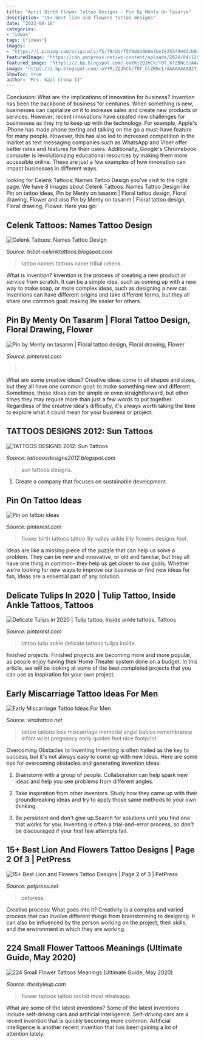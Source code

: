 ```yaml
---
title: "April Birth Flower Tattoo Designs ~ Pin By Menty On Tasarım"
description: "15+ best lion and flowers tattoo designs"
date: "2023-08-16"
categories:
- "ideas"
tags: ["ideas"]
images:
- "https://i.pinimg.com/originals/f5/f9/dd/f5f9dda9b0e3bef8255f9e93cb02dce6.jpg"
featuredImage: "https://cdn.petpress.net/wp-content/uploads/2020/04/12005807/Lion-tattoo-with-flowers-idea.jpg"
featured_image: "https://2.bp.blogspot.com/-oVYRjZQJhCk/T0T_hlZBNcI/AAAAAAAAB2Y/6tXSfeE2cDk/s1600/sun-tattoos-11.jpg"
image: "https://2.bp.blogspot.com/-oVYRjZQJhCk/T0T_hlZBNcI/AAAAAAAAB2Y/6tXSfeE2cDk/s1600/sun-tattoos-11.jpg"
ShowToc: true
author: "Mrs. Gail Crona II"
---
```



Conclusion: What are the implications of innovation for business?
Invention has been the backbone of business for centuries. When something is new, businesses can capitalize on it to increase sales and create new products or services. However, recent innovations have created new challenges for businesses as they try to keep up with the technology. For example, Apple's iPhone has made phone texting and talking on the go a must-have feature for many people. However, this has also led to increased competition in the market as text messaging companies such as WhatsApp and Viber offer better rates and features for their users. Additionally, Google's Chromebook computer is revolutionizing educational resources by making them more accessible online. These are just a few examples of how innovation can impact businesses in different ways.

	

		
looking for Celenk Tattoos: Names Tattoo Design you've visit to the right page. We have 8 Images about Celenk Tattoos: Names Tattoo Design like Pin on tattoo ideas, Pin by Menty on tasarım | Floral tattoo design, Floral drawing, Flower and also Pin by Menty on tasarım | Floral tattoo design, Floral drawing, Flower. Here you go:
		
    
## Celenk Tattoos: Names Tattoo Design

<img loading=lazy src="http://2.bp.blogspot.com/-ma7jTFfDcw4/TiNJYR_j9vI/AAAAAAAAAWk/3pJs49kWgFU/s1600/IMG_0141.jpg" onerror="this.onerror=null;this.src='https://tse2.mm.bing.net/th?id=OIP.OlWDsQ4myCLK7lXct7PvQQHaJ4&amp;pid=15.1';" alt="Celenk Tattoos: Names Tattoo Design">

_Source: tribal-celenktattoos.blogspot.com_

>tattoo names tattoos name tribal celenk. 

	

What is invention?
Invention is the process of creating a new product or service from scratch. It can be a simple idea, such as coming up with a new way to make soap, or more complex ideas, such as designing a new car. Inventions can have different origins and take different forms, but they all share one common goal: making life easier for others.

    
## Pin By Menty On Tasarım | Floral Tattoo Design, Floral Drawing, Flower

<img loading=lazy src="https://i.pinimg.com/736x/b6/67/26/b6672695d14d3b69e59b130e178bd5d0.jpg" onerror="this.onerror=null;this.src='https://tse4.mm.bing.net/th?id=OIP.Nk5IcTq75mLbprj76VaPVwHaKf&amp;pid=15.1';" alt="Pin by Menty on tasarım | Floral tattoo design, Floral drawing, Flower">

_Source: pinterest.com_

>. 

	

What are some creative ideas?
Creative ideas come in all shapes and sizes, but they all have one common goal: to make something new and different. Sometimes, these ideas can be simple or even straightforward, but other times they may require more than just a few words to put together. Regardless of the creative idea's difficulty, it's always worth taking the time to explore what it could mean for your business or project.

    
## TATTOOS DESIGNS 2012: Sun Tattoos

<img loading=lazy src="https://2.bp.blogspot.com/-oVYRjZQJhCk/T0T_hlZBNcI/AAAAAAAAB2Y/6tXSfeE2cDk/s1600/sun-tattoos-11.jpg" onerror="this.onerror=null;this.src='https://tse4.mm.bing.net/th?id=OIP.3BeSY6xSs1rFa85CY29COwHaKA&amp;pid=15.1';" alt="TATTOOS DESIGNS 2012: Sun Tattoos">

_Source: tattooosdesigns2012.blogspot.com_

>sun tattoos designs. 

	

1. Create a company that focuses on sustainable development.

    
## Pin On Tattoo Ideas

<img loading=lazy src="https://i.pinimg.com/736x/f4/c3/6b/f4c36b9a727e4f0a35ece781d3390ae3.jpg" onerror="this.onerror=null;this.src='https://tse3.mm.bing.net/th?id=OIP.VYRKGR4u23RDbNe61s7eUwHaJ3&amp;pid=15.1';" alt="Pin on tattoo ideas">

_Source: pinterest.com_

>flower birth tattoos tattoo lily valley ankle lilly flowers designs foot. 

	

Ideas are like a missing piece of the puzzle that can help us solve a problem. They can be new and innovative, or old and familiar, but they all have one thing in common- they help us get closer to our goals. Whether we're looking for new ways to improve our business or find new ideas for fun, ideas are a essential part of any solution.

    
## Delicate Tulips In 2020 | Tulip Tattoo, Inside Ankle Tattoos, Tattoos

<img loading=lazy src="https://i.pinimg.com/736x/57/21/f9/5721f938499f2fc9c4970ce46ce2b968.jpg" onerror="this.onerror=null;this.src='https://tse2.mm.bing.net/th?id=OIP.0Cac1JH5AZuNovSc5zeGuAHaJ3&amp;pid=15.1';" alt="Delicate Tulips in 2020 | Tulip tattoo, Inside ankle tattoos, Tattoos">

_Source: pinterest.com_

>tattoo tulip ankle delicate tattoos tulips inside. 

	

finished projects:
Finished projects are becoming more and more popular, as people enjoy having their Home Theater system done on a budget. In this article, we will be looking at some of the best completed projects that you can use as inspiration for your own project.

    
## Early Miscarriage Tattoo Ideas For Men

<img loading=lazy src="https://i.pinimg.com/originals/f5/f9/dd/f5f9dda9b0e3bef8255f9e93cb02dce6.jpg" onerror="this.onerror=null;this.src='https://tse2.mm.bing.net/th?id=OIP.uOpvN0tcb4iF-Hll9eTZKgHaJ4&amp;pid=15.1';" alt="Early Miscarriage Tattoo Ideas For Men">

_Source: viraltattoo.net_

>tattoo tattoos loss miscarriage memorial angel babies remembrance infant wrist pregnancy early quotes feet nice footprint. 

	

Overcoming Obstacles to Inventing
Inventing is often hailed as the key to success, but it's not always easy to come up with new ideas. Here are some tips for overcoming obstacles and generating invention ideas.
1. Brainstorm with a group of people. Collaboration can help spark new ideas and help you see problems from different angles.

2. Take inspiration from other inventors. Study how they came up with their groundbreaking ideas and try to apply those same methods to your own thinking.

3. Be persistent and don't give up.Search for solutions until you find one that works for you. Inventing is often a trial-and-error process, so don't be discouraged if your first few attempts fail.

    
## 15+ Best Lion And Flowers Tattoo Designs | Page 2 Of 3 | PetPress

<img loading=lazy src="https://cdn.petpress.net/wp-content/uploads/2020/04/12005807/Lion-tattoo-with-flowers-idea.jpg" onerror="this.onerror=null;this.src='https://tse4.mm.bing.net/th?id=OIP.RwTEAHhCkADX90G0pr0kGwHaJ4&amp;pid=15.1';" alt="15+ Best Lion and Flowers Tattoo Designs | Page 2 of 3 | PetPress">

_Source: petpress.net_

>petpress. 

	

Creative process: What goes into it?
Creativity is a complex and varied process that can involve different things from brainstorming to designing. It can also be influenced by the person working on the project, their skills, and the environment in which they are working.

    
## 224 Small Flower Tattoos Meanings (Ultimate Guide, May 2020)

<img loading=lazy src="https://thestyleup.com/wp-content/uploads/2015/03/33-flower-tattoo.jpg" onerror="this.onerror=null;this.src='https://tse1.mm.bing.net/th?id=OIP.7LZkgThyOXjG9jXAbi6inAHaJ3&amp;pid=15.1';" alt="224 Small Flower Tattoos Meanings (Ultimate Guide, May 2020)">

_Source: thestyleup.com_

>flower tattoos tattoo orchid most whatsapp. 

	

What are some of the latest inventions?
Some of the latest inventions include self-driving cars and artificial intelligence. Self-driving cars are a recent invention that is quickly becoming more common. Artificial intelligence is another recent invention that has been gaining a lot of attention lately.

